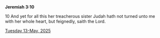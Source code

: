 **Jeremiah 3:10**

10 And yet for all this her treacherous sister Judah hath not turned unto me with her whole heart, but feignedly, saith the Lord.

[Tuesday 13-May, 2025](https://getbible.net/kjv/Jeremiah/3/10)
